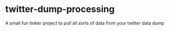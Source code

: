 # twitter-dump-processing
A small fun tinker project to pull all sorts of data from your twitter data dump
